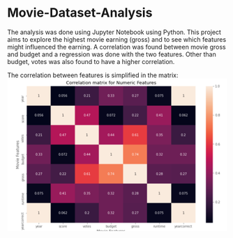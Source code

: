 # Movie-Dataset-Analysis

The analysis was done using Jupyter Notebook using Python.
This project aims to explore the highest movie earning (gross) and to see which features might influenced the earning.
A correlation was found between movie gross and budget and a regression was done with the two features.
Other than budget, votes was also found to have a higher correlation.

The correlation between features is simplified in the matrix:
![correlation_matrix.png](https://github.com/hafixah5/Movie-Dataset-Analysis/blob/main/correlation_matrix.png)
